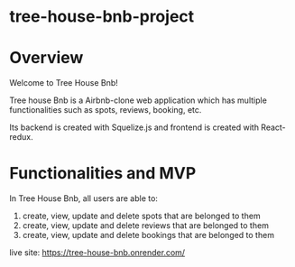 # tree-house-bnb-project
# Overview
Welcome to Tree House Bnb!

Tree house Bnb is a Airbnb-clone web application which has multiple functionalities such as spots, reviews, booking, etc.

Its backend is created with Squelize.js and frontend is created with React-redux.

# Functionalities and MVP
In Tree House Bnb, all users are able to:
1. create, view, update and delete spots that are belonged to them
2. create, view, update and delete reviews that are belonged to them
3. create, view, update and delete bookings that are belonged to them

live site: https://tree-house-bnb.onrender.com/
